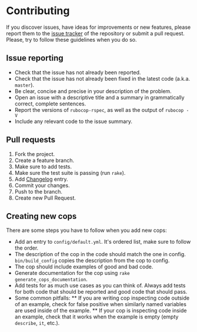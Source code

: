 # Contributing

If you discover issues, have ideas for improvements or new features,
please report them to the [issue tracker][1] of the repository or
submit a pull request. Please, try to follow these guidelines when you
do so.

## Issue reporting

* Check that the issue has not already been reported.
* Check that the issue has not already been fixed in the latest code
  (a.k.a. `master`).
* Be clear, concise and precise in your description of the problem.
* Open an issue with a descriptive title and a summary in grammatically correct,
  complete sentences.
* Report the versions of `rubocop-rspec`, as well as the output of `rubocop -V`
* Include any relevant code to the issue summary.

## Pull requests
1. Fork the project.
2. Create a feature branch.
3. Make sure to add tests.
4. Make sure the test suite is passing (run `rake`).
5. Add [Changelog](../blob/master/CHANGELOG.md) entry.
6. Commit your changes.
7. Push to the branch.
8. Create new Pull Request.

## Creating new cops
There are some steps you have to follow when you add new cops:
* Add an entry to `config/default.yml`. It's ordered list, make sure to follow the order.
* The description of the cop in the code should match the one in config. `bin/build_config` copies the description from the cop to config.
* The cop should include examples of good and bad code.
* Generate documentation for the cop using `rake generate_cops_documentation`.
* Add tests for as much use cases as you can think of. Always add tests for both code that should be reported and good code that should pass.
* Some common pitfalls:
** If you are writing cop inspecting code outside of an example, check for false positive when similarly named variables are used inside of the example.
** If your cop is inspecting code inside an example, check that it works when the example is empty (empty `describe`, `it`, etc.).

[1]: https://github.com/backus/rubocop-rspec/issues
